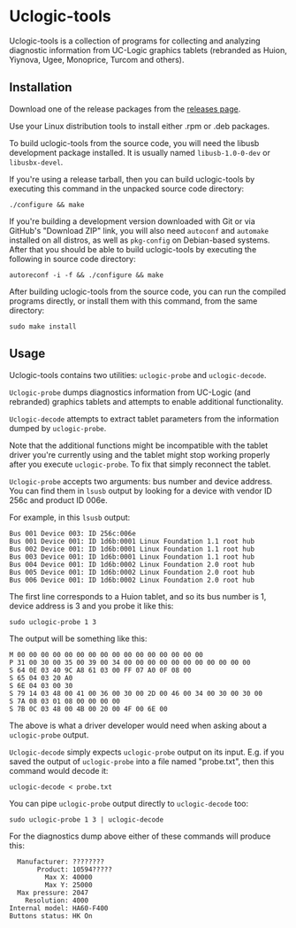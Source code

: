 Uclogic-tools
=============

Uclogic-tools is a collection of programs for collecting and analyzing
diagnostic information from UC-Logic graphics tablets (rebranded as Huion,
Yiynova, Ugee, Monoprice, Turcom and others).

Installation
------------

Download one of the release packages from the [releases
page](https://github.com/DIGImend/uclogic-tools/releases).

Use your Linux distribution tools to install either .rpm or .deb packages.

To build uclogic-tools from the source code, you will need the libusb
development package installed. It is usually named `libusb-1.0-0-dev` or
`libusbx-devel`.

If you're using a release tarball, then you can build uclogic-tools by
executing this command in the unpacked source code directory:

    ./configure && make

If you're building a development version downloaded with Git or via GitHub's
"Download ZIP" link, you will also need `autoconf` and `automake` installed on
all distros, as well as `pkg-config` on Debian-based systems. After that you
should be able to build uclogic-tools by executing the following in source
code directory:

    autoreconf -i -f && ./configure && make

After building uclogic-tools from the source code, you can run the compiled
programs directly, or install them with this command, from the same directory:

    sudo make install

Usage
-----

Uclogic-tools contains two utilities: `uclogic-probe` and `uclogic-decode`.

`Uclogic-probe` dumps diagnostics information from UC-Logic (and rebranded)
graphics tablets and attempts to enable additional functionality.

`Uclogic-decode` attempts to extract tablet parameters from the information
dumped by `uclogic-probe`.

Note that the additional functions might be incompatible with the tablet
driver you're currently using and the tablet might stop working properly after
you execute `uclogic-probe`. To fix that simply reconnect the tablet.

`Uclogic-probe` accepts two arguments: bus number and device address. You can
find them in `lsusb` output by looking for a device with vendor ID 256c and
product ID 006e.

For example, in this `lsusb` output:

    Bus 001 Device 003: ID 256c:006e  
    Bus 001 Device 001: ID 1d6b:0001 Linux Foundation 1.1 root hub
    Bus 002 Device 001: ID 1d6b:0001 Linux Foundation 1.1 root hub
    Bus 003 Device 001: ID 1d6b:0001 Linux Foundation 1.1 root hub
    Bus 004 Device 001: ID 1d6b:0002 Linux Foundation 2.0 root hub
    Bus 005 Device 001: ID 1d6b:0002 Linux Foundation 2.0 root hub
    Bus 006 Device 001: ID 1d6b:0002 Linux Foundation 2.0 root hub

The first line corresponds to a Huion tablet, and so its bus number is 1,
device address is 3 and you probe it like this:

    sudo uclogic-probe 1 3

The output will be something like this:

    M 00 00 00 00 00 00 00 00 00 00 00 00 00 00 00 00
    P 31 00 30 00 35 00 39 00 34 00 00 00 00 00 00 00 00 00 00 00
    S 64 0E 03 40 9C A8 61 03 00 FF 07 A0 0F 08 00
    S 65 04 03 20 A0
    S 6E 04 03 00 30
    S 79 14 03 48 00 41 00 36 00 30 00 2D 00 46 00 34 00 30 00 30 00
    S 7A 08 03 01 08 00 00 00 00
    S 7B 0C 03 48 00 4B 00 20 00 4F 00 6E 00

The above is what a driver developer would need when asking about a
`uclogic-probe` output.

`Uclogic-decode` simply expects `uclogic-probe` output on its input. E.g. if
you saved the output of `uclogic-probe` into a file named "probe.txt", then
this command would decode it:

    uclogic-decode < probe.txt

You can pipe `uclogic-probe` output directly to `uclogic-decode` too:

    sudo uclogic-probe 1 3 | uclogic-decode

For the diagnostics dump above either of these commands will produce this:

      Manufacturer: ????????
           Product: 10594?????
             Max X: 40000
             Max Y: 25000
      Max pressure: 2047
        Resolution: 4000
    Internal model: HA60-F400
    Buttons status: HK On
